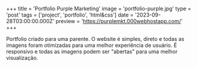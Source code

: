 +++
title = 'Portfolio Purple Marketing'
image = 'portfolio-purple.jpg'
type = 'post'
tags = ['project', 'portfolio', 'html&css']
date = '2023-09-28T03:00:00.000Z'
preview = 'https://purplemkt.000webhostapp.com/'
+++

Portfolio criado para uma parente. O website é simples, direto e todas as imagens
foram otimizadas para uma melhor experiência de usuário. É responsivo e todas
as imagens podem ser "abertas" para uma melhor visualização.
